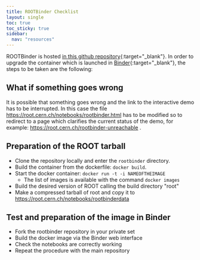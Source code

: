 ```yaml
---
title: ROOTBinder Checklist
layout: single
toc: true
toc_sticky: true
sidebar:
  nav: "resources"
---
```


ROOTBinder is hosted [in this github repository](https://github.com/cernphsft/rootbinder){:target="_blank"}.
In order to upgrade the container which is launched in [Binder](https://mybinder.org){:target="_blank"}, the
steps to be taken are the following:

## What if something goes wrong

It is possible that something goes wrong and the link to the interactive demo has to be
interrupted. In this case the file https://root.cern.ch/notebooks/rootbinder.html has to be
modified so to redirect to a page which clarifies the current status of the demo,
for example: https://root.cern.ch/rootbinder-unreachable .

## Preparation of the ROOT tarball

* Clone the repository locally and enter the `rootbinder` directory.
* Build the container from the dockerfile: `docker build`.
* Start the docker container: `docker run -t -i NAMEOFTHEIMAGE`
  * The list of images is available with the command `docker images`
* Build the desired version of ROOT calling the build directory "root"
* Make a compressed tarball of root and copy it to https://root.cern.ch/notebooks/rootbinderdata

## Test and preparation of the image in Binder

* Fork the rootbinder repository in your private set
* Build the docker image via the Binder web interface
* Check the notebooks are correctly working
* Repeat the procedure with the main repository